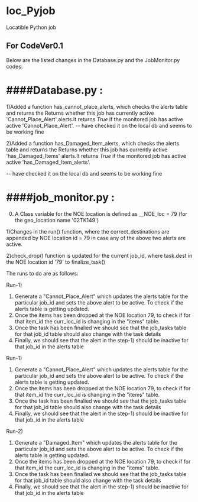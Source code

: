 # loc_Pyjob
Locatible Python job

## For CodeVer0.1

Below are the listed changes in the Database.py and the JobMonitor.py codes:

####Database.py :
=============
1)Added a function has_cannot_place_alerts, which checks the alerts table and returns the Returns whether this job has currently active 'Cannot_Place_Alert' alerts.It returns *True* if the monitored job has active active 'Cannot_Place_Alert'.
-- have checked it on the local db and seems to be working fine


2)Added a function has_Damaged_Item_alerts, which checks the alerts table and returns the Returns whether this job has currently active 'has_Damaged_Items' alerts.It returns *True* if the monitored job has active active 'has_Damaged_Item_alerts'.

-- have checked it on the local db and seems to be working fine

####job_monitor.py :
=================
0) A Class variable for the NOE location is defined as __NOE_loc = 79 (for the geo_location name '02TK149')

1)Changes in the run() function, where the correct_destinations are appended by NOE location id = 79 in case any of the above two alerts are active.

2)check_drop() function is updated for the current job_id, where task.dest in the NOE location id '79' to finalize_task()

The runs to do are as follows:

Run-1)
1) Generate a "Cannot_Place_Alert" which updates the alerts table for the particular job_id and sets the above alert to be active. To check if the alerts table is getting updated.
2) Once the items has been dropped at the NOE location 79, to check if for that item_id the curr_loc_id is changing in the "items" table.
3) Once the task has been finalied we should see that the job_tasks table for that job_id table should also change with the task details
4) Finally, we should see that the alert in the step-1) should be inactive for that job_id in the alerts table

Run-1)
1) Generate a "Cannot_Place_Alert" which updates the alerts table for the particular job_id and sets the above alert to be active. To check if the alerts table is getting updated.
2) Once the items has been dropped at the NOE location 79, to check if for that item_id the curr_loc_id is changing in the "items" table.
3) Once the task has been finalied we should see that the job_tasks table for that job_id table should also change with the task details
4) Finally, we should see that the alert in the step-1) should be inactive for that job_id in the alerts table

Run-2)
1) Generate a "Damaged_Item" which updates the alerts table for the particular job_id and sets the above alert to be active. To check if the alerts table is getting updated.
2) Once the items has been dropped at the NOE location 79, to check if for that item_id the curr_loc_id is changing in the "items" table.
3) Once the task has been finalied we should see that the job_tasks table for that job_id table should also change with the task details
4) Finally, we should see that the alert in the step-1) should be inactive for that job_id in the alerts table






